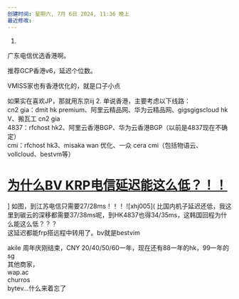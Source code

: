 ```yaml
---
创建时间: 星期六, 7月 6日 2024, 11:36 晚上
最近修改: 
---
```

1.
广东电信优选香港啊。

推荐GCP香港v6，延迟个位数。

VMISS家也有香港优化的，就是口子小点

如果实在喜欢JP，那就用东京iij
2.
单说香港，主要考虑以下线路：  
cn2 gia：dmit hk premium、阿里云精品网、华为云精品网、gigsgigscloud hk V、搬瓦工 cn2 gia  
4837：rfchost hk2、阿里云香港BGP、华为云香港BGP（以前是4837现在不确定）  
cmi：rfchost hk3、misaka wan 优化、一众 cera cmi（包括物语云、vollcloud、bestvm等）


# [为什么BV KRP电信延迟能这么低？！！](https://www.nodeseek.com/post-129406-1)

]
如图，到江苏电信只需要27/28ms！！！ ![xhj005]( 比国内机子延迟还低，我这里到碳云的深移都需要37/38ms呢，到HK4837也得34/35ms，这韩国回程为什么能这么低？？？  
这延迟都能frp搭远程中转用了。bv就是bestvim


akile 周年庆刚结束，CNY 20/40/50/60一年，现在还有88一年的hk，99一年的sg  
其他商家，  
wap.ac  
churros  
bytev…什么来着忘了